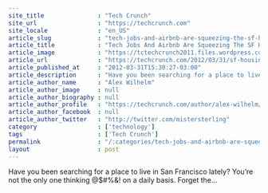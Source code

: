 ```yaml
---
site_title               : "Tech Crunch"
site_url                 : "https://techcrunch.com"
site_locale              : "en_US"
article_slug             : "tech-jobs-and-airbnb-are-squeezing-the-sf-housing-market-heres-what-to-do"
article_title            : "Tech Jobs And Airbnb Are Squeezing The SF Housing Market — Here’s What To Do"
article_image            : "https://tctechcrunch2011.files.wordpress.com/2012/03/planet-for-rent1.jpg?w=500&h=354&crop=1"
article_url              : "https://techcrunch.com/2012/03/31/sf-housing-market/"
article_published_at     : "2012-03-31T15:30:27-03:00"
article_description      : "Have you been searching for a place to live in San Francisco lately? You’re not the only one thinking @$#%&! on a daily basis. Forget the..."
article_author_name      : "Alex Wilhelm"
article_author_image     : null
article_author_biography : null
article_author_profile   : "https://techcrunch.com/author/alex-wilhelm/"
article_author_facebook  : null
article_author_twitter   : "http://twitter.com/mistersterling"
category                 : ['technology']
tags                     : ['Tech Crunch']
permalink                : "/:categories/tech-jobs-and-airbnb-are-squeezing-the-sf-housing-market-heres-what-to-do/"
layout                   : post
---
```


Have you been searching for a place to live in San Francisco lately? You’re not the only one thinking @$#%&! on a daily basis. Forget the...

